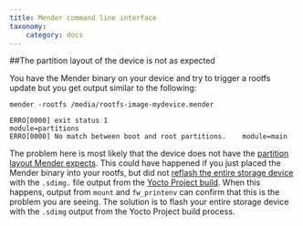 ```yaml
---
title: Mender command line interface
taxonomy:
    category: docs
---
```


##The partition layout of the device is not as expected

You have the Mender binary on your device and try to trigger a rootfs update but you get output similar to the following:

```
mender -rootfs /media/rootfs-image-mydevice.mender

ERRO[0000] exit status 1                                 module=partitions
ERRO[0000] No match between boot and root partitions.    module=main
```

The problem here is most likely that the device does not have the [partition layout Mender expects](../../Devices/Partition-layout). This could have happened if you just placed the Mender binary into your rootfs, but did not [reflash the entire storage device](../../Artifacts/Provisioning-a-new-device) with the `.sdimg.` file output from the [Yocto Project build](../../Artifacts/Building-Mender-Yocto-image). When this happens, output from `mount` and `fw_printenv` can confirm that this is the problem you are seeing. The solution is to flash your entire storage device with the `.sdimg` output from the Yocto Project build process.
